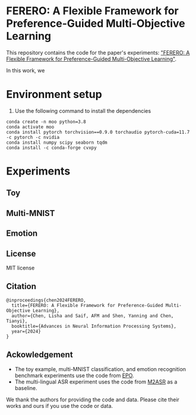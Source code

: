 # FERERO: A Flexible Framework for Preference-Guided Multi-Objective Learning

This repository contains the code for the paper's experiments: ["FERERO: A Flexible Framework for Preference-Guided Multi-Objective Learning"]().

In this work, we 



# Environment setup

1. Use the following command to install the dependencies
```
conda create -n moo python=3.8
conda activate moo
conda install pytorch torchvision==0.9.0 torchaudio pytorch-cuda=11.7 -c pytorch -c nvidia
conda install numpy scipy seaborn tqdm
conda install -c conda-forge cvxpy
```


# Experiments

## Toy

## Multi-MNIST

## Emotion



## License

MIT license

## Citation

```
@inproceedings{chen2024FERERO,
  title={FERERO: A Flexible Framework for Preference-Guided Multi-Objective Learning},
  author={Chen, Lisha and Saif, AFM and Shen, Yanning and Chen, Tianyi},
  booktitle={Advances in Neural Information Processing Systems},
  year={2024}
}
```


## Ackowledgement

- The toy example, multi-MNIST classification, and emotion recognition benchmark experiments use the code from [EPO](https://github.com/dbmptr/EPOSearch).
- The multi-lingual ASR experiment uses the code from [M2ASR](https://github.com/afmsaif/M2ASR) as a baseline.

We thank the authors for providing the code and data. Please cite their works and ours if you use the code or data.
